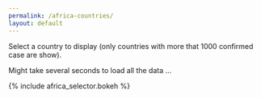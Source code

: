 ```yaml
---
permalink: /africa-countries/
layout: default
---
```


Select a country to display (only countries with more that 1000 confirmed case are show).


Might take several seconds to load all the data ...

{% include africa_selector.bokeh %}
